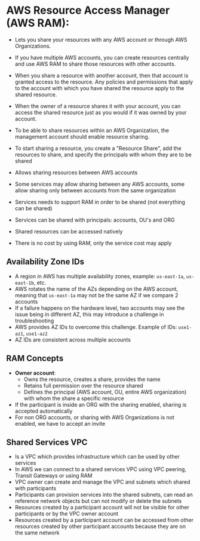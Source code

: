 # AWS Resource Access Manager (AWS RAM):
- Lets you share your resources with any AWS account or through AWS Organizations.
- If you have multiple AWS accounts, you can create resources centrally and use AWS RAM to share those resources with other accounts. 
- When you share a resource with another account, then that account is granted access to the resource. Any policies and permissions that apply to the account with which you have shared the resource apply to the shared resource. 
- When the owner of a resource shares it with your account, you can access the shared resource just as you would if it was owned by your account. 
- To be able to share resources within an AWS Organization, the management account should enable resource sharing.
- To start sharing a resource, you create a "Resource Share", add the resources to share, and specify the principals with whom they are to be shared


- Allows sharing resources between AWS accounts
- Some services may allow sharing between any AWS accounts, some allow sharing only between accounts from the same organization
- Services needs to support RAM in order to be shared (not everything can be shared)
- Services can be shared with principals: accounts, OU's and ORG
- Shared resources can be accessed natively
- There is no cost by using RAM, only the service cost may apply

## Availability Zone IDs

- A region in AWS has multiple availability zones, example: `us-east-1a`, `us-east-1b`, etc.
- AWS rotates the name of the AZs depending on the AWS account, meaning that `us-east-1a` may not be the same AZ if we compare 2 accounts
- If a failure happens on the hardware level, two accounts may see the issue being in different AZ, this may introduce a challenge in troubleshooting
- AWS provides AZ IDs to overcome this challenge. Example of IDs: `use1-az1`, `use1-az2`
- AZ IDs are consistent across multiple accounts

## RAM Concepts

- **Owner account**: 
    - Owns the resource, creates a share, provides the name
    - Retains full permission over the resource shared
    - Defines the principal (AWS account, OU, entire AWS organization) with whom the share a specific resource
- If the participant is inside an ORG with the sharing enabled, sharing is accepted automatically
- For non ORG accounts, or sharing with AWS Organizations is not enabled, we have to accept an invite

## Shared Services VPC

- Is a VPC which provides infrastructure which can be used by other services
- In AWS we can connect to a shared services VPC using VPC peering, Transit Gateways or using RAM
- VPC owner can create and manage the VPC and subnets which shared with participants
- Participants can provision services into the shared subnets, can read an reference network objects but can not modify or delete the subnets
- Resources created by a participant account will not be visible for other participants or by the VPC owner account
- Resources created by a participant account can be accessed from other resources created by other participant accounts because they are on the same network
